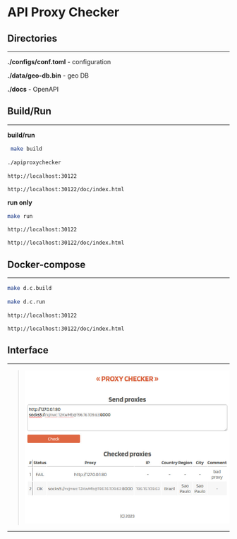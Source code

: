 # API Proxy Checker

## Directories

---

**./configs/conf.toml** - configuration

**./data/geo-db.bin** - geo DB

**./docs** - OpenAPI

## Build/Run

---

**build/run**

```sh
 make build
 ```

``` sh
./apiproxychecker
```

```
http://localhost:30122
```

```
http://localhost:30122/doc/index.html
```

**run only**

``` sh
make run
```

```
http://localhost:30122
```

```
http://localhost:30122/doc/index.html
```

## Docker-compose

---

```sh
make d.c.build
```

```sh
make d.c.run
```

```
http://localhost:30122
```

```
http://localhost:30122/doc/index.html
```

## Interface

---

>![app settings](docs/screen.jpg)

---